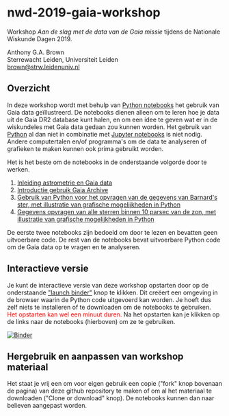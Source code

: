 # nwd-2019-gaia-workshop
Workshop _Aan de slag met de data van de Gaia missie_ tijdens de Nationale Wiskunde Dagen 2019.

Anthony G.A. Brown<br/>
Sterrewacht Leiden, Universiteit Leiden<br/>
<brown@strw.leidenuniv.nl>

## Overzicht

In deze workshop wordt met behulp van [Python notebooks](https://ipython.org/notebook.html) het gebruik van Gaia data ge&iuml;llustreerd. De notebooks dienen alleen om te leren hoe je data uit de Gaia DR2 database kunt halen, en om een idee te geven wat er in de wiskundeles met Gaia data gedaan zou kunnen worden. Het gebruik van [Python](https://www.python.org/) al dan niet in combinatie met [Jupyter notebooks](https://jupyter.org/) is niet nodig. Andere computertalen en/of programma's om de data te analyseren of grafieken te maken kunnen ook prima gebruikt worden.

Het is het beste om de notebooks in de onderstaande volgorde door te werken.
1. [Inleiding astrometrie en Gaia data](./GaiaData.ipynb)
2. [Introductie gebruik Gaia Archive](./GaiaArchive.ipynb)
3. [Gebruik van Python voor het opvragen van de gegevens van Barnard's ster, met illustratie van grafische mogelijkheden in Python](BarnardsSter.ipynb)
4. [Gegevens opvragen van alle sterren binnen 10 parsec van de zon, met illustratie van grafische mogelijkheden in Python](TienParsec.ipynb)

De eerste twee notebooks zijn bedoeld om door te lezen en bevatten geen uitvoerbare code. De rest van de notebooks bevat uitvoerbare Python code om de Gaia data op te vragen en te analyseren.

## Interactieve versie

Je kunt de interactieve versie van deze workshop opstarten door op de onderstaande ["launch binder"](https://mybinder.org) knop te klikken. Dit cre&euml;ert een omgeving in de browser waarin de Python code uitgevoerd kan worden. Je hoeft dus zelf niets te installeren of te downloaden om de notebooks te gebruiken. <font color='red'>Het opstarten kan wel een minuut duren.</font> Na het opstarten kan je klikken op de links naar de notebooks (hierboven) om ze te gebruiken.

[![Binder](https://mybinder.org/badge_logo.svg)](https://mybinder.org/v2/gh/agabrown/nwd-2019-gaia-workshop/v1.0-beta.2)

## Hergebruik en aanpassen van workshop materiaal

Het staat je vrij een om voor eigen gebruik een copie ("fork" knop bovenaan de pagina) van deze github repository te maken of om al het materiaal te downloaden ("Clone or download" knop). De notebooks kunnen dan naar believen aangepast worden.